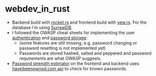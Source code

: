 # webdev_in_rust
 - Backend build with [rocket.rs](https://rocket.rs/) and frontend build with [yew.rs](https://yew.rs/). For the database i'm using [SurrealDB](https://surrealdb.com/).
 - I followed the OWASP cheat sheets for implementing the user [authentication](https://cheatsheetseries.owasp.org/cheatsheets/Authentication_Cheat_Sheet.html) and [password storage](https://cheatsheetseries.owasp.org/cheatsheets/Password_Storage_Cheat_Sheet.html). 
   - (some features are still missing, e.g. password changing or password resetting is not implemented yet)
   - Passwords are stored hashed, salted and peppered and password requirements are what OWASP suggests.
 - [Password strength estimator](https://github.com/shssoichiro/zxcvbn-rs) on the frontend and backend uses [haveibeenpwned.com api](https://github.com/wisespace-io/pwned-rs) to check for known passwords.
